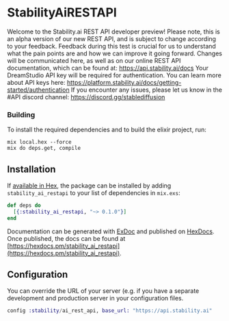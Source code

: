 # StabilityAiRESTAPI

Welcome to the Stability.ai REST API developer preview!  Please note, this is an alpha version of our new REST API, and is subject to change according to your feedback.  Feedback during this test is crucial for us to understand what the pain points are and how we can improve it going forward.  Changes will be communicated here, as well as on our online REST API documentation, which can be found at: https://api.stability.ai/docs  Your DreamStudio API key will be required for authentication. You can learn more about API keys here: https://platform.stability.ai/docs/getting-started/authentication  If you encounter any issues, please let us know in the #API discord channel: https://discord.gg/stablediffusion 

### Building

To install the required dependencies and to build the elixir project, run:
```
mix local.hex --force
mix do deps.get, compile
```

## Installation

If [available in Hex](https://hex.pm/docs/publish), the package can be installed
by adding `stability_ai_restapi` to your list of dependencies in `mix.exs`:

```elixir
def deps do
  [{:stability_ai_restapi, "~> 0.1.0"}]
end
```

Documentation can be generated with [ExDoc](https://github.com/elixir-lang/ex_doc)
and published on [HexDocs](https://hexdocs.pm). Once published, the docs can
be found at [https://hexdocs.pm/stability_ai_restapi](https://hexdocs.pm/stability_ai_restapi).


## Configuration

You can override the URL of your server (e.g. if you have a separate development and production server in your configuration files.
```elixir
config :stability/ai_rest_api, base_url: "https://api.stability.ai"
```